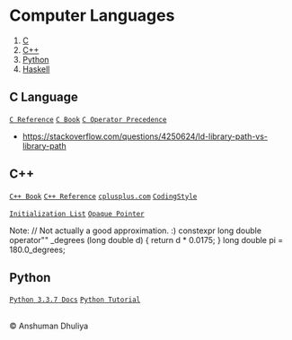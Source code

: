 Computer Languages
=========================

1. [C](#clanguage)
2. [C++](#cpp)
3. [Python](#python)
4. [Haskell](haskell/index.html)


C Language
---------------------
[`C Reference`](https://en.cppreference.com/w/c/language)
[`C Book`](files/knr-c-programming.pdf)
[`C Operator Precedence`](files/c-operator-precedence.png)

* <https://stackoverflow.com/questions/4250624/ld-library-path-vs-library-path>

C++
--------
[`C++ Book`](files/Straustrup4th.pdf)
[`C++ Reference`](https://en.cppreference.com/w/cpp/language)
[`cplusplus.com`](http://www.cplusplus.com/)
[`CodingStyle`](http://www.yolinux.com/TUTORIALS/LinuxTutorialC++CodingStyle.html)

[`Initialization List`](http://forums.codeguru.com/showthread.php?464084-C-General-What-is-the-initialization-list-and-why-should-I-use-it)
[`Opaque Pointer`](https://en.wikipedia.org/wiki/Opaque_pointer#C++)

Note:
    // Not actually a good approximation.  :)
    constexpr long double operator"" _degrees (long double d) { return d * 0.0175; }
    long double pi = 180.0_degrees;

Python
-------------------
[`Python 3.3.7 Docs`](https://docs.python.org/3.3/)
[`Python Tutorial`](https://docs.python.org/3/tutorial/)


<div class="footer"> <br/> &copy; Anshuman Dhuliya <br/> </div> 

